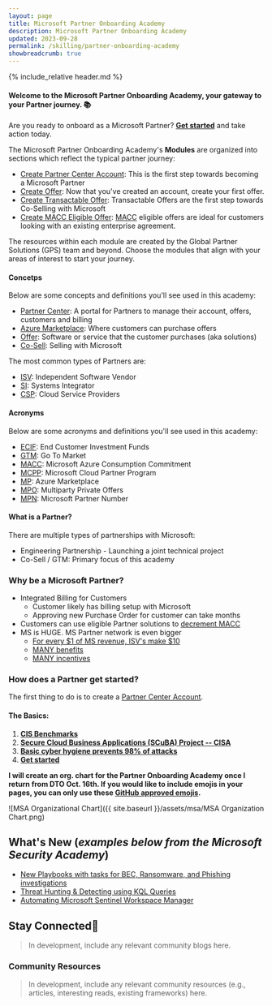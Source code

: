```yaml
---
layout: page
title: Microsoft Partner Onboarding Academy
description: Microsoft Partner Onboarding Academy
updated: 2023-09-28
permalink: /skilling/partner-onboarding-academy
showbreadcrumb: true
---
```

{% include_relative header.md %}

#### Welcome to the Microsoft Partner Onboarding Academy, your gateway to your Partner journey. 📚

Are you ready to onboard as a Microsoft Partner? **[Get started](/PartnerResources/skilling/partner-onboarding-academy/acct)** and take action today.

The Microsoft Partner Onboarding Academy's **Modules** are organized into sections which reflect the typical partner journey:
- [Create Partner Center Account](/PartnerResources/skilling/partner-onboarding-academy/acct): This is the first step towards becoming a Microsoft Partner
- [Create Offer](/PartnerResources/skilling/partner-onboarding-academy/offer): Now that you've created an account, create your first offer.
- [Create Transactable Offer](/PartnerResources/skilling/partner-onboarding-academy/transactable-offer): Transactable Offers are the first step towards Co-Selling with Microsoft
- [Create MACC Eligible Offer](/PartnerResources/skilling/partner-onboarding-academy/macc-offer): [MACC](https://learn.microsoft.com/en-us/partner-center/marketplace/azure-consumption-commitment-enrollment) eligible offers are ideal for customers looking with an existing enterprise agreement.

The resources within each module are created by the Global Partner Solutions (GPS) team and beyond. Choose the modules that align with your areas of interest to start your journey.


#### Concetps

Below are some concepts and definitions you'll see used in this academy: 

- [Partner Center](https://learn.microsoft.com/en-us/partner-center/overview): A portal for Partners to manage their account, offers, customers and billing
- [Azure Marketplace](https://azuremarketplace.microsoft.com/en-US/): Where customers can purchase offers
- [Offer](https://learn.microsoft.com/en-us/partner-center/marketplace/publisher-guide-by-offer-type): Software or service that the customer purchases (aka solutions)
- [Co-Sell](https://en.wikipedia.org/wiki/Cross-selling): Selling with Microsoft
 
The most common types of Partners are:

- [ISV](https://en.wikipedia.org/wiki/Independent_software_vendor): Independent Software Vendor
- [SI](https://en.wikipedia.org/wiki/Systems_integrator): Systems Integrator
- [CSP](https://learn.microsoft.com/en-us/partner-center/enrolling-in-the-csp-program): Cloud Service Providers
 
#### Acronyms

Below are some acronyms and definitions you'll see used in this academy:

- [ECIF](https://partner.microsoft.com/en-bd/community/seanm-partner-hub/intelligent-cloud/funding): End Customer Investment Funds
- [GTM](https://en.wikipedia.org/wiki/Go_to_market): Go To Market
- [MACC](https://learn.microsoft.com/en-us/partner-center/marketplace/azure-consumption-commitment-enrollment): Microsoft Azure Consumption Commitment
- [MCPP](https://www.microsoft.com/en-us/us-partner-blog/2022/06/01/what-you-need-to-know-about-the-microsoft-cloud-partner-program/): Microsoft Cloud Partner Program
- [MP](https://azuremarketplace.microsoft.com/en-us/): Azure Marketplace
- [MPO](https://learn.microsoft.com/en-us/partner-center/marketplace/multiparty-private-offers-faq): Multiparty Private Offers
- [MPN](https://partner.microsoft.com/en-us/partnership): Microsoft Partner Number

#### What is a Partner?

There are multiple types of partnerships with Microsoft:
- Engineering Partnership - Launching a joint technical project
- Co-Sell / GTM: Primary focus of this academy


### Why be a Microsoft Partner?

- Integrated Billing for Customers
  - Customer likely has billing setup with Microsoft
  - Approving new Purchase Order for customer can take months
- Customers can use eligible Partner solutions to [decrement MACC](https://learn.microsoft.com/en-us/azure/cost-management-billing/manage/track-consumption-commitment?tabs=portal)
- MS is HUGE. MS Partner network is even bigger
  - [For every $1 of MS revenue, ISV's make $10](https://blogs.partner.microsoft.com/partner/microsoft-ecosystem-value-new-data-reveals-partner-paths-to-profitability-and-growth/)
  - [MANY benefits](https://learn.microsoft.com/en-us/partner-center/manage-your-partner-network-benefits)
  - [MANY incentives](https://partner.microsoft.com/en-us/partnership/partner-incentives)

### How does a Partner get started?

The first thing to do is to create a [Partner Center Account](/PartnerResources/skilling/partner-onboarding-academy/acct).

#### The Basics:


 1. **[CIS Benchmarks](https://www.cisecurity.org/cis-benchmarks)**
 2. **[Secure Cloud Business Applications (SCuBA) Project -- CISA](https://www.cisa.gov/resources-tools/services/secure-cloud-business-applications-scuba-project)**
 3. **[Basic cyber hygiene prevents 98% of attacks](https://techcommunity.microsoft.com/t5/security-compliance-and-identity/basic-cyber-hygiene-prevents-98-of-attacks/ba-p/3926856)**
 4. **[Get started](/PartnerResources/skilling/microsoft-security-academy/start)**

**I will create an org. chart for the Partner Onboarding Academy once I return from DTO Oct. 16th. If you would like to include emojis in your pages, you can only use these [GitHub approved emojis](https://github.com/markdown-templates/markdown-emojis).**


![MSA Organizational Chart]({{ site.baseurl }}/assets/msa/MSA Organization Chart.png)


## What's New (*examples below from the Microsoft Security Academy*)
* [New Playbooks with tasks for BEC, Ransomware, and Phishing investigations](https://techcommunity.microsoft.com/t5/microsoft-sentinel-blog/automate-tasks-management-to-protect-your-organization-against/ba-p/3884516?utm_source=substack&utm_medium=email)
* [Threat Hunting & Detecting using KQL Queries](https://github.com/cyb3rmik3/KQL-threat-hunting-queries?utm_source=substack&utm_medium=email#kql-training)
* [Automating Microsoft Sentinel Workspace Manager](https://medium.com/@TimGroothuis/diving-in-automating-sentinel-workspace-manager-cc61d536f8a6)

## Stay Connected🔗
 
> In development, include any relevant community blogs here.

### Community Resources

> In development, include any relevant community resources (e.g., articles, interesting reads, existing frameworks) here.